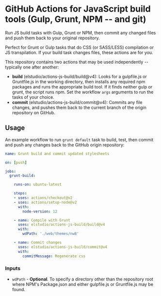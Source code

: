 # GitHub Actions for JavaScript build tools (Gulp, Grunt, NPM -- and git)

Run JS build tasks with Gulp, Grunt or NPM, then commit any changed files and push them back to your original repository.

Perfect for Grunt or Gulp tasks that do CSS (or SASS/LESS) compilation or JS transpilation.  If your build task changes files, these actions are for you.

This repository contains two actions that may be used independently -- typically one after another:

- **build** (elstudio/actions-js-build/build@v4): Looks for a gulpfile.js or Gruntfile.js in the working directory, then installs any required npm packages and runs the appropriate build tool. If it finds neither gulp or grunt, the script runs npm. Set the workflow `args` arguments to run the tasks of your choice.
- **commit** (elstudio/actions-js-build/commit@v4): Commits any file changes, and pushes them back to the current branch of the origin repository on GitHub.


## Usage

An example workflow to run `grunt default` task to build, test, then commit and push any changes back to the GitHub origin repository:

```yaml
name: Grunt build and commit updated stylesheets

on: [push]

jobs:
  grunt-build:

    runs-on: ubuntu-latest

    steps:
    - uses: actions/checkout@v2
    - uses: actions/setup-node@v2
      with:
        node-version: 12

    - name: Compile with Grunt
      uses: elstudio/actions-js-build/build@v4
      with:
        wdPath: './web/themes/nw8'

    - name: Commit changes
      uses: elstudio/actions-js-build/commit@v4
      with:
        commitMessage: Regenerate css 
```



### Inputs

* `wdPath` - **Optional**. To specify a directory other than the repository root where NPM's Package.json and either gulpfile.js or Gruntfile.js may be found.

